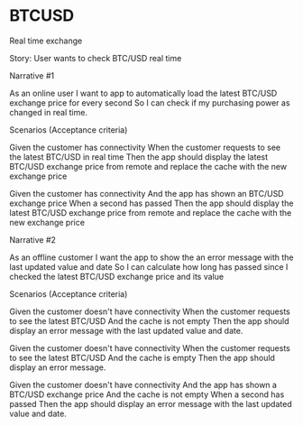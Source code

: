 # BTCUSD
Real time exchange


Story: User wants to check BTC/USD real time

Narrative #1

As an online user
I want to app to automatically load the latest BTC/USD exchange price for every second
So I can check if my purchasing power as changed in real time.

Scenarios (Acceptance criteria)

Given the customer has connectivity
When the customer requests to see the latest BTC/USD in real time
Then the app should display the latest BTC/USD
exchange price from remote
and replace the cache with the new exchange price

Given the customer has connectivity
And the app has shown an BTC/USD exchange price
When a second has passed
Then the app should display the latest BTC/USD
exchange price from remote
and replace the cache with the new exchange price

Narrative #2

As an offline customer
I want the app to show the an error message with the last updated value and date
So I can calculate how long has passed since I checked the latest BTC/USD exchange price and its value

Scenarios (Acceptance criteria)

Given the customer doesn't have connectivity
When the customer requests to see the latest BTC/USD
And the cache is not empty
Then the app should display an error message
with the last updated value and date.

Given the customer doesn't have connectivity
When the customer requests to see the latest BTC/USD
And the cache is empty
Then the app should display an error message.

Given the customer doesn't have connectivity
And the app has shown a BTC/USD exchange price
And the cache is not empty
When a second has passed
Then the app should display an error message
with the last updated value and date.











